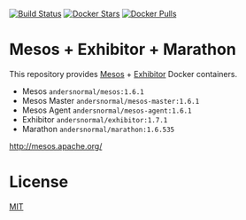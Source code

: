 [![Build Status](https://travis-ci.org/andersnormal/mesos.svg?branch=master)](https://travis-ci.org/andersnormal/mesos) [![Docker Stars](https://img.shields.io/docker/stars/andersnormal/mesos.svg)](https://hub.docker.com/r/andersnormal/mesos/) [![Docker Pulls](https://img.shields.io/docker/pulls/andersnormal/mesos.svg)](https://hub.docker.com/r/andersnormal/mesos/)

# Mesos + Exhibitor + Marathon

This repository provides [Mesos](http://mesos.apache.org/) + [Exhibitor](https://github.com/soabase/exhibitor) Docker containers.

* Mesos `andersnormal/mesos:1.6.1`
* Mesos Master `andersnormal/mesos-master:1.6.1`
* Mesos Agent `andersnormal/mesos-agent:1.6.1`
* Exhibitor `andersnormal/exhibitor:1.7.1`
* Marathon `andersnormal/marathon:1.6.535`

http://mesos.apache.org/

# License
[MIT](/LICENSE)